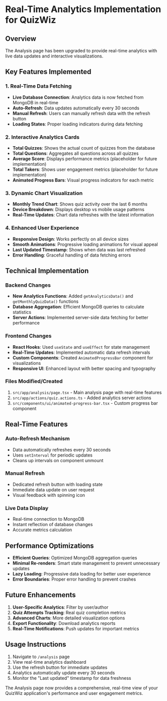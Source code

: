 # Real-Time Analytics Implementation for QuizWiz

## Overview
The Analysis page has been upgraded to provide real-time analytics with live data updates and interactive visualizations.

## Key Features Implemented

### 1. Real-Time Data Fetching
- **Live Database Connection**: Analytics data is now fetched from MongoDB in real-time
- **Auto-Refresh**: Data updates automatically every 30 seconds
- **Manual Refresh**: Users can manually refresh data with the refresh button
- **Loading States**: Proper loading indicators during data fetching

### 2. Interactive Analytics Cards
- **Total Quizzes**: Shows the actual count of quizzes from the database
- **Total Questions**: Aggregates all questions across all quizzes
- **Average Score**: Displays performance metrics (placeholder for future implementation)
- **Total Takers**: Shows user engagement metrics (placeholder for future implementation)
- **Animated Progress Bars**: Visual progress indicators for each metric

### 3. Dynamic Chart Visualization
- **Monthly Trend Chart**: Shows quiz activity over the last 6 months
- **Device Breakdown**: Displays desktop vs mobile usage patterns
- **Real-Time Updates**: Chart data refreshes with the latest information

### 4. Enhanced User Experience
- **Responsive Design**: Works perfectly on all device sizes
- **Smooth Animations**: Progressive loading animations for visual appeal
- **Last Updated Timestamp**: Shows when data was last refreshed
- **Error Handling**: Graceful handling of data fetching errors

## Technical Implementation

### Backend Changes
- **New Analytics Functions**: Added `getAnalyticsData()` and `getMonthlyQuizData()` functions
- **Database Aggregation**: Efficient MongoDB queries to calculate statistics
- **Server Actions**: Implemented server-side data fetching for better performance

### Frontend Changes
- **React Hooks**: Used `useState` and `useEffect` for state management
- **Real-Time Updates**: Implemented automatic data refresh intervals
- **Custom Components**: Created `AnimatedProgressBar` component for visualizations
- **Responsive UI**: Enhanced layout with better spacing and typography

### Files Modified/Created
1. `src/app/analysis/page.tsx` - Main analysis page with real-time features
2. `src/app/actions/quiz.actions.ts` - Added analytics server actions
3. `src/components/ui/animated-progress-bar.tsx` - Custom progress bar component

## Real-Time Features

### Auto-Refresh Mechanism
- Data automatically refreshes every 30 seconds
- Uses `setInterval` for periodic updates
- Cleans up intervals on component unmount

### Manual Refresh
- Dedicated refresh button with loading state
- Immediate data update on user request
- Visual feedback with spinning icon

### Live Data Display
- Real-time connection to MongoDB
- Instant reflection of database changes
- Accurate metrics calculation

## Performance Optimizations
- **Efficient Queries**: Optimized MongoDB aggregation queries
- **Minimal Re-renders**: Smart state management to prevent unnecessary updates
- **Lazy Loading**: Progressive data loading for better user experience
- **Error Boundaries**: Proper error handling to prevent crashes

## Future Enhancements
1. **User-Specific Analytics**: Filter by user/author
2. **Quiz Attempts Tracking**: Real quiz completion metrics
3. **Advanced Charts**: More detailed visualization options
4. **Export Functionality**: Download analytics reports
5. **Real-Time Notifications**: Push updates for important metrics

## Usage Instructions
1. Navigate to `/analysis` page
2. View real-time analytics dashboard
3. Use the refresh button for immediate updates
4. Analytics automatically update every 30 seconds
5. Monitor the "Last updated" timestamp for data freshness

The Analysis page now provides a comprehensive, real-time view of your QuizWiz application's performance and user engagement metrics.
